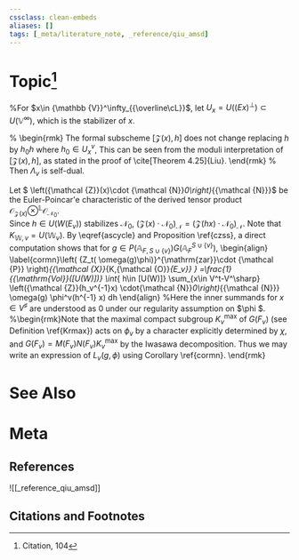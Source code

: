 ```yaml
---
cssclass: clean-embeds
aliases: []
tags: [_meta/literature_note, _reference/qiu_amsd]
---
```

# Topic[^1]

%For  $x\in {\mathbb {V}}^\infty_{{\overline\cL}}$, let $U_x=U\left( (Ex)^\perp\right)\subset U({\mathbb {V}}^\infty),$ which is the stabilizer of $x$. 



% \begin{rmk} The formal subscheme  $[{\mathcal {Z}}(x),h]$  does not change replacing $h$ by $h_0h$ where $h_0\in U_x^v$, This can be seen from the moduli interpretation of $[{\mathcal {Z}}(x),h]$, as stated in the proof of  \cite[Theorem 4.25]{Liu}.   \end{rmk}
% Then    $\Lambda_v$ is self-dual. 

Let $ \left({\mathcal {Z}}(x)\cdot {\mathcal {N}}_0\right)_{{\mathcal {N}}}$ be  the Euler-Poincar\'e characteristic of the derived tensor product ${\mathcal {O}}_{{\mathcal {Z}}(x) }\otimes^{\mathbb {L}} {\mathcal {O}}_{{\mathcal {N}}_0}$.  
Since  $h\in U(W(E_v))$ stabilizes ${\mathcal {N}}_0$,  $\left({\mathcal {Z}}(x)\cdot {\mathcal {N}}_0\right)_{{\mathcal {N}}}= \left({\mathcal {Z}}(hx)\cdot {\mathcal {N}}_0\right)_{{\mathcal {N}}}$.
Note that $K_{{\mathbb {W}},v}=U({\mathbb {W}}_v).$
By    \eqref{ascycle} and Proposition \ref{czss}, a direct computation shows that for $g\in P ({\mathbb {A}}_{F,S\cup\{v\}})G({\mathbb {A}}_F^{ S\cup\{v\}})$,
\begin{align} \label{cormn}\left(  {Z_t( \omega(g)\phi)}^{\mathrm{zar}}\cdot {\mathcal {P}}   \right)_{{\mathcal {X}}_{K,{\mathcal {O}}_{E_v}} }  =\frac{1}{{\mathrm{Vol}}([U(W)])} \int_{ h\in [U(W)]}    \sum_{x\in    V^t-V^\sharp}    \left({\mathcal {Z}}(h_v^{-1}x) \cdot{\mathcal {N}}_0\right)_{{\mathcal {N}}} \omega(g) \phi^v(h^{-1} x)   dh \end{align}
%Here the inner summands for $x\in V^\sharp$ are understood as 0  under our regularity  assumption on    $\phi $.
%\begin{rmk}Note that  the maximal compact subgroup $K_{v}^{\max}$ of $G(F_v)$ (see Definition \ref{Krmax}) acts on $\phi_v$ by a character explicitly determined by $\chi$, and $G(F_v)= M(F_v)  N(F_v) K_{v}^{\max}$ by the Iwasawa decomposition. Thus we may write an expression of  $L_v(g, \phi)$ using  Corollary \ref{cormn}.  \end{rmk}



# See Also

# Meta
## References
![[_reference_qiu_amsd]]


## Citations and Footnotes
[^1]: Citation, 104